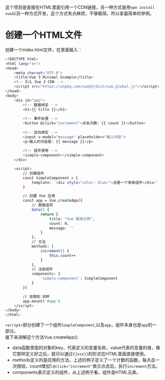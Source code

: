 这个项目是直接在HTML里面引用一个CDN链接，另一种方式是用`npm install vue`以另一种方式开发，这个方式有点麻烦，不够极简，所以拿最简单的举例。

# 创建一个HTML文件
创建一个index.html文件，在里面输入：<br>
```bash
<!DOCTYPE html>
<html lang="en">
<head>
    <meta charset="UTF-8">
    <title>Vue 3 Minimal Example</title>
    <!-- 引入 Vue 3 CDN -->
    <script src="https://unpkg.com/vue@3/dist/vue.global.js"></script>
</head>
<body>
    <div id="app">
        <!-- 数据绑定 -->
        <h1>{{ title }}</h1>
        
        <!-- 事件处理 -->
        <button @click="increment">点击次数: {{ count }}</button>
        
        <!-- 双向绑定 -->
        <input v-model="message" placeholder="输入内容">
        <p>输入的内容是: {{ message }}</p>
        
        <!-- 组件使用 -->
        <simple-component></simple-component>
    </div>

    <script>
        // 创建组件
        const SimpleComponent = {
            template: `<div style="color: blue;">这是一个简单组件</div>`
        }

        // 创建 Vue 应用
        const app = Vue.createApp({
            // 数据选项
            data() {
                return {
                    title: "Vue 极简示例",
                    count: 0,
                    message: ''
                }
            },
            // 方法
            methods: {
                increment() {
                    this.count++
                }
            },
            // 注册组件
            components: {
                'simple-component': SimpleComponent
            }
        })

        // 挂载到 DOM
        app.mount('#app')
    </script>
</body>
</html>
```
`<script>`部分创建了一个组件`SimpleComponent`,以及`app`，组件本身也是`app`的一部分。<br>
接下来讲解这个方法Vue.createApp():
* data函数里面的对象的key，代表定义的变量名称，value代表的变量的值，像它那样定义好之后，就可以通过`{{xxx}}`的形式在HTML里面直接使用。<br>
* methods定义的是应用的方法，上述的例子定义了一个计数的函数，每点击一次按钮，count增加1.`@click="increment"`表示点击后，执行`increment`方法。<br>
* components表示定义的组件，从上述例子看，组件是HTML元素。